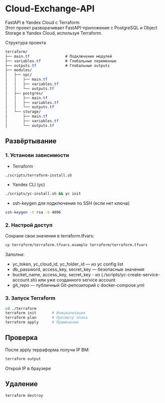 # Cloud-Exchange-API

FastAPI в Yandex Cloud с Terraform    
Этот проект разворачивает FastAPI-приложение с PostgreSQL и Object Storage в Yandex Cloud, используя Terraform.

Структура проекта
```css
terraform/
├── main.tf                # Подключение модулей
├── variables.tf           # Глобальные переменные
├── outputs.tf             # Глобальные outputs
├── modules/
│   ├── vpc/
│   │   ├── main.tf
│   │   ├── variables.tf
│   │   └── outputs.tf
│   ├── postgres/
│   │   ├── main.tf
│   │   ├── variables.tf
│   │   └── outputs.tf
│   └── storage/
│       ├── main.tf
│       ├── variables.tf
│       └── outputs.tf
```

## Развёртывание
### 1. Установи зависимости
* Terraform 
```bash
./scripts/terraform-install.sh
```
* Yandex CLI (yc)
```bash
./scripts/yc-install.sh && yc init
```
* ssh-keygen для подключения по SSH (если нет ключа)
```bash
ssh-keygen -t rsa -b 4096
```

### 2. Настрой доступ
Сохрани свои значения в terraform.tfvars:

```bash
cp terraform/terraform.tfvars.example terraform/terraform.tfvars
```
Заполни:
* yc_token, yc_cloud_id, yc_folder_id — из yc config list
* db_password, access_key, secret_key — безопасные значения
* bucket_name, access_key, secret_key - из (./scripts/yc-create-service-account.sh) или уже созданного service account
* git_repo — публичный Git-репозиторий с docker-compose.yml

### 3. Запуск Terraform
```bash
cd ./terraform
terraform init       # Инициализация
terraform plan       # Просмотр плана
terraform apply      # Применение
```

## Проверка
После apply терраформа получи IP ВМ:
```bash
terraform output
```
Открой IP в браузере

## Удаление
```bash
terraform destroy
```